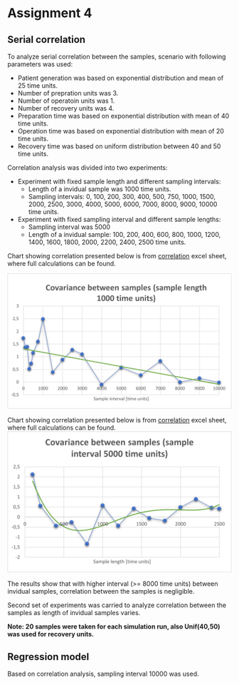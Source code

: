 # Assignment 4

## Serial correlation

To analyze serial correlation between the samples, scenario with following parameters was used:  
- Patient generation was based on exponential distribution and mean of 25 time units.
- Number of prepration units was 3.
- Number of operatoin units was 1.
- Number of recovery units was 4.
- Preparation time was based on exponential distribution with mean of 40 time units.
- Operation time was based on exponential distribution with mean of 20 time units.
- Recovery time was based on uniform distribution between 40 and 50 time units.

Correlation analysis was divided into two experiments:
- Experiment with fixed sample length and different sampling intervals:
  - Length of a invidual sample was 1000 time units.
  - Sampling intervals: 0, 100, 200, 300, 400, 500, 750, 1000, 1500, 2000, 2500, 3000, 4000, 5000, 6000, 7000, 8000, 9000, 10000 time units.
- Experiment with fixed sampling interval and different sample lengths:
  - Sampling interval was 5000
  - Length of a invidual sample: 100, 200, 400, 600, 800, 1000, 1200, 1400, 1600, 1800, 2000, 2200, 2400, 2500 time units. 

Chart showing correlation presented below is from [correlation](covariances.xlsx) excel sheet, where full calculations can be found. 

![Correlation](./correlation_sample_interval.png)

Chart showing correlation presented below is from [correlation](covariances-length.xlsx) excel sheet, where full calculations can be found. 
![Correlation](./correlation_sample_length.png)

The results show that with higher interval (>= 8000 time units) between invidual samples, correlation between the samples is negligible.

Second set of experiments was carried to analyze correlation between the samples as length of invidual samples varies. 

**Note: 20 samples were taken for each simulation run, also Unif(40,50) was used for recovery units.**

## Regression model

Based on correlation analysis, sampling interval 10000 was used.
